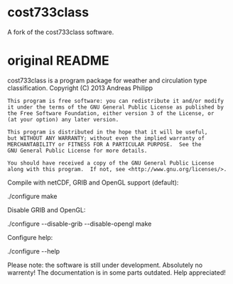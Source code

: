 # cost733class

A fork of the cost733class software.

# original README
cost733class is a program package for weather and circulation type classification.
    Copyright (C) 2013 Andreas Philipp

    This program is free software: you can redistribute it and/or modify
    it under the terms of the GNU General Public License as published by
    the Free Software Foundation, either version 3 of the License, or
    (at your option) any later version.

    This program is distributed in the hope that it will be useful,
    but WITHOUT ANY WARRANTY; without even the implied warranty of
    MERCHANTABILITY or FITNESS FOR A PARTICULAR PURPOSE.  See the
    GNU General Public License for more details.

    You should have received a copy of the GNU General Public License
    along with this program.  If not, see <http://www.gnu.org/licenses/>.


Compile with netCDF, GRIB and OpenGL support (default):

./configure
make

Disable GRIB and OpenGL:

./configure --disable-grib --disable-opengl
make

Configure help:

./configure --help


Please note: the software is still under development. Absolutely no warrenty!
The documentation is in some parts outdated. Help appreciated!
